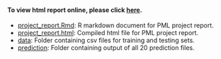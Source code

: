 #### To view html report online, please click [here](http://gloriali.github.io/PracticalMachineLearning_2014/project_report.html).

* [project_report.Rmd](./Practical_Machine_Learning_Project.Rmd): R markdown document for PML project report.
* [project_report.html](./Practical_Machine_Learning_Project.html): Compiled html file for PML project report.
* [data](./data): Folder containing csv files for training and testing sets.
* [prediction](./prediction): Folder containing output of all 20 prediction files.
